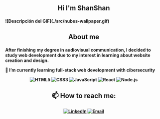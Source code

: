 ## <p align="center"><b>Hi I'm ShanShan<p><b>
<div height: 150px; background-size: cover; background-position: center;">


</div>
![Descripción del GIF](./src/nubes-wallpaper.gif)

## <p align="center"><b>About me<p><b>

After finishing my degree in audiovisual communication, I decided to study web development due to my interest in learning about website creation and design.


🌱 I’m currently learning full-stack web development with cibersecurity



<p align="center">
  <img src="https://img.icons8.com/color/48/000000/html-5--v1.png" alt="HTML5" title="HTML5"/>
  <img src="https://img.icons8.com/color/48/000000/css3.png" alt="CSS3" title="CSS3"/>
  <img src="https://img.icons8.com/color/48/000000/javascript--v2.png" alt="JavaScript" title="JavaScript"/>
  <img src="https://img.icons8.com/color/48/000000/react-native.png" alt="React" title="React"/>
  <img src="https://img.icons8.com/color/48/000000/nodejs.png" alt="Node.js" title="Node.js"/>
</p>


## <p align="center">📫 How to reach me: <p>



<p align="center">
  <a href="https://www.linkedin.com/in/shanshan-bu/"><img src="https://img.icons8.com/color/48/000000/linkedin.png" alt="LinkedIn"/></a>
  <a href="mailto:shanbu131@gmail.com"><img src="https://img.icons8.com/color/48/000000/gmail--v1.png" alt="Email"/></a>
</p>







